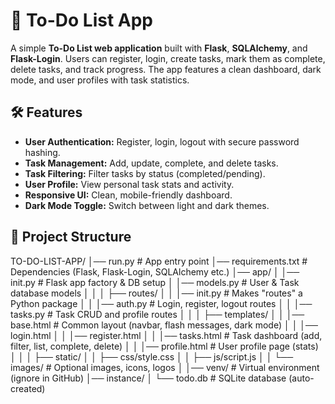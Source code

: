 # 📝 To-Do List App

A simple **To-Do List web application** built with **Flask**, **SQLAlchemy**, and **Flask-Login**. Users can register, login, create tasks, mark them as complete, delete tasks, and track progress. The app features a clean dashboard, dark mode, and user profiles with task statistics.

## 🛠 Features

- **User Authentication:** Register, login, logout with secure password hashing.
- **Task Management:** Add, update, complete, and delete tasks.
- **Task Filtering:** Filter tasks by status (completed/pending).
- **User Profile:** View personal task stats and activity.
- **Responsive UI:** Clean, mobile-friendly dashboard.
- **Dark Mode Toggle:** Switch between light and dark themes.

## 📁 Project Structure


TO-DO-LIST-APP/
│── run.py # App entry point
│── requirements.txt # Dependencies (Flask, Flask-Login, SQLAlchemy etc.)
│── app/
│ │── init.py # Flask app factory & DB setup
│ │── models.py # User & Task database models
│ │
│ ├── routes/
│ │ │── init.py # Makes "routes" a Python package
│ │ │── auth.py # Login, register, logout routes
│ │ │── tasks.py # Task CRUD and profile routes
│ │
│ ├── templates/
│ │ │── base.html # Common layout (navbar, flash messages, dark mode)
│ │ │── login.html
│ │ │── register.html
│ │ │── tasks.html # Task dashboard (add, filter, list, complete, delete)
│ │ │── profile.html # User profile page (stats)
│ │
│ ├── static/
│ │ ├── css/style.css
│ │ ├── js/script.js
│ │ └── images/ # Optional images, icons, logos
│
│── venv/ # Virtual environment (ignore in GitHub)
│── instance/
│ └── todo.db # SQLite database (auto-created)
